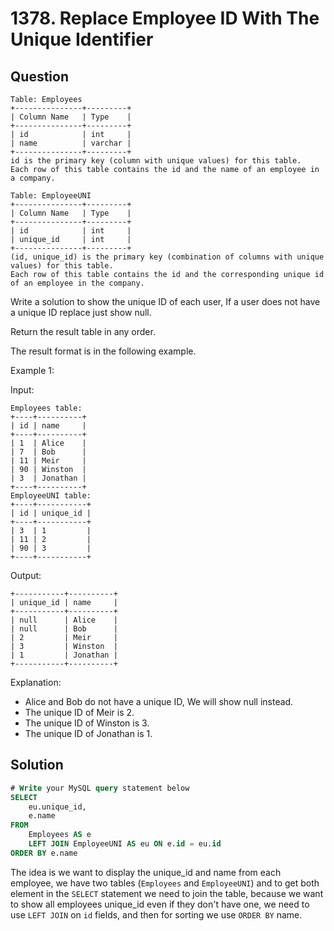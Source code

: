 # 1378. Replace Employee ID With The Unique Identifier

## Question

```
Table: Employees
+---------------+---------+
| Column Name   | Type    |
+---------------+---------+
| id            | int     |
| name          | varchar |
+---------------+---------+
id is the primary key (column with unique values) for this table.
Each row of this table contains the id and the name of an employee in a company.
```

```
Table: EmployeeUNI
+---------------+---------+
| Column Name   | Type    |
+---------------+---------+
| id            | int     |
| unique_id     | int     |
+---------------+---------+
(id, unique_id) is the primary key (combination of columns with unique values) for this table.
Each row of this table contains the id and the corresponding unique id of an employee in the company.
```

Write a solution to show the unique ID of each user, If a user does not have a unique ID replace just show null.

Return the result table in any order.

The result format is in the following example.
 

Example 1:

Input: 
```
Employees table:
+----+----------+
| id | name     |
+----+----------+
| 1  | Alice    |
| 7  | Bob      |
| 11 | Meir     |
| 90 | Winston  |
| 3  | Jonathan |
+----+----------+
EmployeeUNI table:
+----+-----------+
| id | unique_id |
+----+-----------+
| 3  | 1         |
| 11 | 2         |
| 90 | 3         |
+----+-----------+
```
Output: 
```
+-----------+----------+
| unique_id | name     |
+-----------+----------+
| null      | Alice    |
| null      | Bob      |
| 2         | Meir     |
| 3         | Winston  |
| 1         | Jonathan |
+-----------+----------+
```
Explanation:
- Alice and Bob do not have a unique ID, We will show null instead.
- The unique ID of Meir is 2.
- The unique ID of Winston is 3.
- The unique ID of Jonathan is 1.

## Solution
```sql
# Write your MySQL query statement below
SELECT
    eu.unique_id,
    e.name
FROM
    Employees AS e
    LEFT JOIN EmployeeUNI AS eu ON e.id = eu.id
ORDER BY e.name
```

The idea is we want to display the unique_id and name from each employee, we have two tables (`Employees` and `EmployeeUNI`) and to get both element in the `SELECT` statement we need to join the table, because we want to show all employees unique_id even if they don't have one, we need to use `LEFT JOIN` on `id` fields, and then for sorting we use `ORDER BY` name.